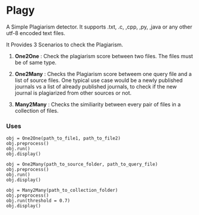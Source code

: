 # Plagy  

A Simple Plagiarism detector. It supports .txt, .c, ,cpp, ,py, ,java or any other utf-8 encoded text files.  

It Provides 3 Scenarios to check the Plagiarism.  
1. **One2One** : Check the plagiarism score between two files. The files must be of same type.

2. **One2Many** : Checks the Plagiarism score betweem one query file and a list of source files. One typical use case would be a newly published journals vs a list of already published journals, to check if the new journal is plagiarized from other sources or not. 

3. **Many2Many** : Checks the similiarity between every pair of files in a collection of files.

### Uses

```
obj = One2One(path_to_file1, path_to_file2)
obj.preprocess()
obj.run()
obj.display()
```

```
obj = One2Many(path_to_source_folder, path_to_query_file)
obj.preprocess()
obj.run()
obj.display()
```

```
obj = Many2Many(path_to_collection_folder)
obj.preprocess()
obj.run(threshold = 0.7)
obj.display()
```

 